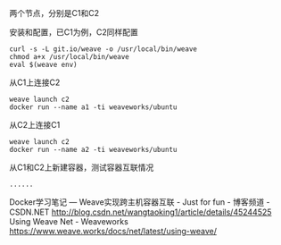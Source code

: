 两个节点，分别是C1和C2

安装和配置，已C1为例，C2同样配置
```
curl -s -L git.io/weave -o /usr/local/bin/weave
chmod a+x /usr/local/bin/weave
eval $(weave env)
```

从C1上连接C2
```
weave launch c2
docker run --name a1 -ti weaveworks/ubuntu
```

从C2上连接C1
```
weave launch c2
docker run --name a2 -ti weaveworks/ubuntu
```

从C1和C2上新建容器，测试容器互联情况
```
......
```

Docker学习笔记 — Weave实现跨主机容器互联 - Just for fun - 博客频道 - CSDN.NET  http://blog.csdn.net/wangtaoking1/article/details/45244525
Using Weave Net - Weaveworks  https://www.weave.works/docs/net/latest/using-weave/
